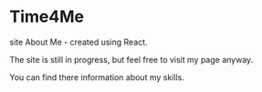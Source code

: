 # Time4Me
site About Me - created using React.

The site is still in progress, but feel free to visit my page anyway. 

You can find there information about my skills.

